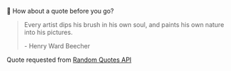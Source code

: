 📣 How about a quote before you go?

> Every artist dips his brush in his own soul, and paints his own nature into his pictures.
>
> <p>- Henry Ward Beecher</p>

Quote requested from [Random Quotes API](https://github.com/lukePeavey/quotable)
